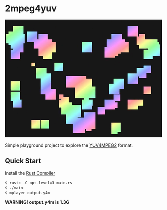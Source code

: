 # 2mpeg4yuv

![thumbnail](./thumbnail.png)

Simple playground project to explore the [YUV4MPEG2](https://wiki.multimedia.cx/index.php?title=YUV4MPEG2) format.

## Quick Start

Install the [Rust Compiler](https://www.rust-lang.org/)

```console
$ rustc -C opt-level=3 main.rs
$ ./main
$ mplayer output.y4m
```

**WARNING! output.y4m is 1.3G**

